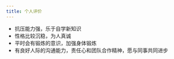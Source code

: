 ```yaml
---
title: 个人评价
---
```

*   抗压能力强，乐于自学新知识
*   性格比较沉稳，为人真诚
*   平时会有锻炼的意识，加强身体锻炼
*   有良好人际的沟通能力，责任心和团队合作精神，愿与同事共同进步

